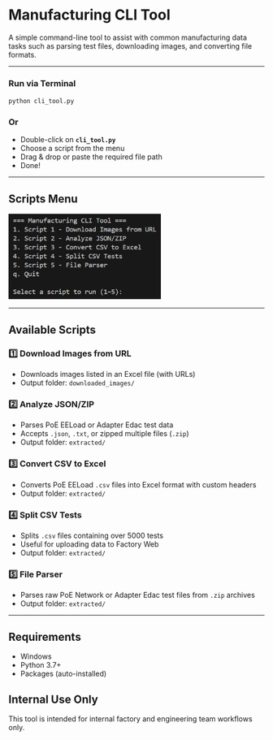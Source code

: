 # Manufacturing CLI Tool

A simple command-line tool to assist with common manufacturing data tasks such as parsing test files, downloading images, and converting file formats.

---
### Run via Terminal
```bash
python cli_tool.py
```

### Or

- Double-click on **`cli_tool.py`**
- Choose a script from the menu
- Drag & drop or paste the required file path
- Done!

---

## Scripts Menu

<img src="web%20images/menu_d.png" alt="CLI Menu" width="300"/>

---

## Available Scripts

### 1️⃣ Download Images from URL

- Downloads images listed in an Excel file (with URLs)
- Output folder: `downloaded_images/`

### 2️⃣ Analyze JSON/ZIP

- Parses PoE EELoad or Adapter Edac test data  
- Accepts `.json`, `.txt`, or zipped multiple files (`.zip`)
- Output folder: `extracted/`

### 3️⃣ Convert CSV to Excel

- Converts PoE EELoad `.csv` files into Excel format with custom headers
- Output folder: `extracted/`

### 4️⃣ Split CSV Tests

- Splits `.csv` files containing over 5000 tests  
- Useful for uploading data to Factory Web
- Output folder: `extracted/`  

### 5️⃣ File Parser

- Parses raw PoE Network or Adapter Edac test files from `.zip` archives
- Output folder: `extracted/`

---

## Requirements

- Windows
- Python 3.7+
- Packages (auto-installed)

## Internal Use Only

This tool is intended for internal factory and engineering team workflows only.
